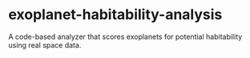 # exoplanet-habitability-analysis
A code-based analyzer that scores exoplanets for potential habitability using real space data. 
